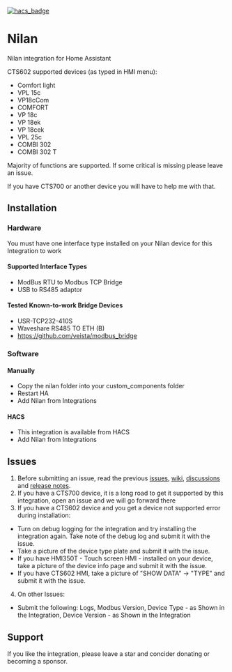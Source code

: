 [![hacs_badge](https://img.shields.io/badge/HACS-Default-41BDF5.svg)](https://github.com/hacs/integration)
# Nilan
Nilan integration for Home Assistant

CTS602 supported devices (as typed in HMI menu):

- Comfort light
- VPL 15c
- VP18cCom
- COMFORT
- VP 18c
- VP 18ek
- VP 18cek
- VPL 25c
- COMBI 302
- COMBI 302 T

Majority of functions are supported. If some critical is missing please leave an issue.

If you have CTS700 or another device you will have to help me with that.

## Installation
### Hardware
You must have one interface type installed on your Nilan device for this Integration to work 

#### Supported Interface Types
- ModBus RTU to Modbus TCP Bridge 
- USB to RS485 adaptor

#### Tested Known-to-work Bridge Devices
* USR-TCP232-410S
* Waveshare RS485 TO ETH (B)
* https://github.com/veista/modbus_bridge

### Software
#### Manually
- Copy the nilan folder into your custom_components folder
- Restart HA
- Add Nilan from Integrations

#### HACS
- This integration is available from HACS
- Add Nilan from Integrations

## Issues
1. Before submitting an issue, read the previous <a href="https://github.com/veista/nilan/issues?q=">issues</a>, <a href="https://github.com/veista/nilan/wiki">wiki</a>, <a href="https://github.com/veista/nilan/discussions">discussions</a> and <a href="https://github.com/veista/nilan/releases">release notes</a>.
2. If you have a CTS700 device, it is a long road to get it supported by this integration, open an issue and we will go forward there
3. If you have a CTS602 device and you get a device not supported error during installation:
  - Turn on debug logging for the integration and try installing the integration again. Take note of the debug log and submit it with the issue.
  - Take a picture of the device type plate and submit it with the issue.
  - If you have HMI350T - Touch screen HMI - installed on your device, take a picture of the device info page and submit it with the issue.
  - If you have CTS602 HMI, take a picture of "SHOW DATA" -> "TYPE" and submit it with the issue.
4. On other Issues:
  - Submit the following: Logs, Modbus Version, Device Type - as Shown in the Integration, Device Version - as Shown in the Integration

## Support
If you like the integration, please leave a star and concider donating or becoming a sponsor.

